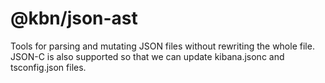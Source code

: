 # @kbn/json-ast

Tools for parsing and mutating JSON files without rewriting the whole file. JSON-C is also supported so that we can update kibana.jsonc and tsconfig.json files.